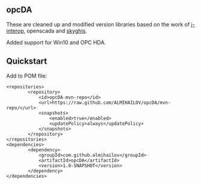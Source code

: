## opcDA

These are cleaned up and modified version libraries based on the work of [j-interop](https://sourceforge.net/projects/j-interop/), openscada and [skyghis](https://github.com/skyghis/j-interop-ng).

Added support for Win10 and OPC HDA.

## Quickstart

Add to POM file:
```
<repositories>
		<repository>
			<id>opcDA-mvn-repo</id>
			<url>https://raw.github.com/ALMIHAILOV/opcDA/mvn-repo/</url>
			<snapshots>
				<enabled>true</enabled>
				<updatePolicy>always</updatePolicy>
			</snapshots>
		</repository>
</repositories>
<dependencies>
		<dependency>
			<groupId>com.github.almihailov</groupId>
			<artifactId>opcDA</artifactId>
			<version>1.0-SNAPSHOT</version>
		</dependency>
</dependencies>
```

